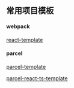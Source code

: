 ## 常用项目模板

#### webpack

[react-template](https://github.com/z9956/react-template)

#### parcel

[parcel-template](https://github.com/z9956/parcel-template)

[parcel-react-ts-template](https://github.com/z9956/parcel-react-ts-template)

